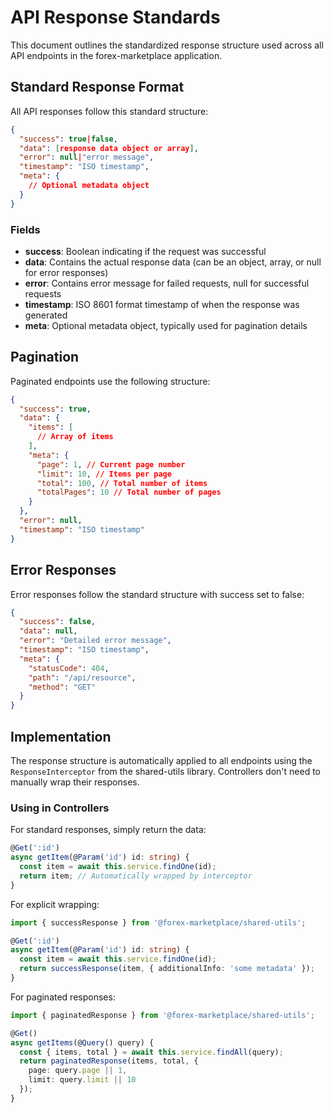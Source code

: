 # API Response Standards

This document outlines the standardized response structure used across all API endpoints in the forex-marketplace application.

## Standard Response Format

All API responses follow this standard structure:

```json
{
  "success": true|false,
  "data": [response data object or array],
  "error": null|"error message",
  "timestamp": "ISO timestamp",
  "meta": {
    // Optional metadata object
  }
}
```

### Fields

- **success**: Boolean indicating if the request was successful
- **data**: Contains the actual response data (can be an object, array, or null for error responses)
- **error**: Contains error message for failed requests, null for successful requests
- **timestamp**: ISO 8601 format timestamp of when the response was generated
- **meta**: Optional metadata object, typically used for pagination details

## Pagination

Paginated endpoints use the following structure:

```json
{
  "success": true,
  "data": {
    "items": [
      // Array of items
    ],
    "meta": {
      "page": 1, // Current page number
      "limit": 10, // Items per page
      "total": 100, // Total number of items
      "totalPages": 10 // Total number of pages
    }
  },
  "error": null,
  "timestamp": "ISO timestamp"
}
```

## Error Responses

Error responses follow the standard structure with success set to false:

```json
{
  "success": false,
  "data": null,
  "error": "Detailed error message",
  "timestamp": "ISO timestamp",
  "meta": {
    "statusCode": 404,
    "path": "/api/resource",
    "method": "GET"
  }
}
```

## Implementation

The response structure is automatically applied to all endpoints using the `ResponseInterceptor` from the shared-utils library. Controllers don't need to manually wrap their responses.

### Using in Controllers

For standard responses, simply return the data:

```typescript
@Get(':id')
async getItem(@Param('id') id: string) {
  const item = await this.service.findOne(id);
  return item; // Automatically wrapped by interceptor
}
```

For explicit wrapping:

```typescript
import { successResponse } from '@forex-marketplace/shared-utils';

@Get(':id')
async getItem(@Param('id') id: string) {
  const item = await this.service.findOne(id);
  return successResponse(item, { additionalInfo: 'some metadata' });
}
```

For paginated responses:

```typescript
import { paginatedResponse } from '@forex-marketplace/shared-utils';

@Get()
async getItems(@Query() query) {
  const { items, total } = await this.service.findAll(query);
  return paginatedResponse(items, total, {
    page: query.page || 1,
    limit: query.limit || 10
  });
}
```
